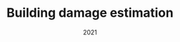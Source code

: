 ---
slug: "damage-data-integration" # match folder label name
date: "2021" # latest 
topic: "impact"
locations: ["nepal", "new-zealand", "italy", "haiti"]
methods: [ "statistical-modeling" ]
members: ["sabine-loos"] # insert your slug here, e.g., "sabine-loos"
content: ["gdif-nepal", "gdif-efficacy", "usgs-esc", "ier-report"]
title: "Building damage estimation" # insert title here
thumbnail: "src/pages/projects/2018_Damage-Data-Integration/fig1-casestudies.png"
description: "Update" # insert a one sentence description here
---